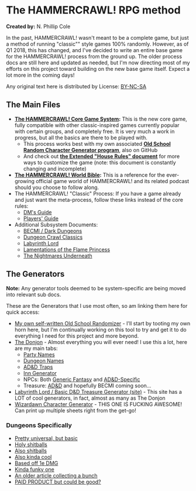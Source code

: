# The HAMMERCRAWL! RPG method  

**Created by:** N. Phillip Cole

In the past, HAMMERCRAWL! wasn't meant to be a complete game, but just a method of running "classic"" style games 100% randomly. However, as of Q1 2018, this has changed, and I've decided to write an entire base game for the HAMMERCRAWL! process from the ground up. The older process docs are still here and updated as needed, but I'm now directing most of my efforts on this project toward building on the new base game itself. Expect a lot more in the coming days!

Any original text here is distributed by License: [BY-NC-SA](https://creativecommons.org/licenses/by-nc-sa/4.0/)


## The Main Files

* **[The HAMMERCRAWL! Core Game System](./hc_complete_rules.md):** This is the new core game, fully compatible with other classic-inspired games currently popular with certain groups, and completely free. It is very much a work in progress, but all the basics are there to be played with.
	- This process works best with my own associated **[Old School Random Character Generator program](https://github.com/nonplayer/OldSchoolCharGen)**, also on GitHub
	- And check out **[the Extended "House Rules" document](./hc_complete_extended.md)** for more ways to customize the game (note: this document is constantly changing and incomplete)
* **[The HAMMERCRAWL! World Bible](./hc_world_bible.md):** This is a reference for the ever-growing official game world of HAMMERCRAWL! and its related podcast should you choose to follow along.
* The HAMMERCRAWL! "Classic" Process: If you have a game already and just want the meta-process, follow these links instead of the core rules:
	- [DM's Guide](./hc_core_dm.md)
	- [Players' Guide](./hc_core_player.md)
* Additional Subsystem Documents:
	- [BECMI / Dark Dungeons](./hc_becmi.md)
	- [Dungeon Crawl Classics](./hc_dcc.md)
	- [Labyrinth Lord](./hc_lablord.md)
	- [Lamentations of the Flame Princess](./hc_lotfp.md)
	- [The Nightmares Underneath](./hc_tnu.md)


## The Generators

**Note:** Any generator tools deemed to be system-specific are being moved into relevant sub docs.

These are the Generators that I use most often, so am linking them here for quick access:

* [My own self-written Old School Randomizer](https://github.com/nonplayer/OldSchoolCharGen) - I'll start by tooting my own horn here, but I'm continually working on this tool to try and get it to do everything I need for this project and more beyond.
* [The Donjon](https://donjon.bin.sh/) - Almost everything you will ever need! I use this a lot, here are my main tabs:
	- [Party Names](http://donjon.bin.sh/fantasy/name/#type=setting;setting=Party)
	- [Dungeon Names](http://donjon.bin.sh/fantasy/name/#type=setting;setting=Dungeon)
	- [AD&D Traps](http://donjon.bin.sh/adnd/random/#type=trap;level=Level%20I)
	- [Inn Generator](http://donjon.bin.sh/fantasy/inn/)
	- NPCs: Both [Generic Fantasy](http://donjon.bin.sh/fantasy/random/#type=npc) and [AD&D-Specific](http://donjon.bin.sh/adnd/random/#type=npc)
	- Treasure: [AD&D](http://donjon.bin.sh/adnd/treasure/) and hopefully BECMI coming soon...
* [Labyrinth Lord / Basic D&D Treasure Generator (site)](http://www.mithrilandmages.com/utilities//LLTreasure.php) - This site has a LOT of cool generators, in fact, almost as many as The Donjon
* [Wizardawn Character Generator](http://wizardawn.and-mag.com/tool_bxadvg.php) - THIS ONE IS FUCKING AWESOME! Can print up multiple sheets right from the get-go!


### Dungeons Specifically

* [Pretty universal, but basic](http://www.gozzys.com/dungeon-maps)
* [Holy shitballs](https://donjon.bin.sh/adnd/dungeon/)
* [Also shitballs](https://donjon.bin.sh/fantasy/dungeon/)
* [Also kinda cool](http://rpg20.com/dungeonGen.php)
* [Based off 1e DMG](http://www.dizzydragon.net/adventuregenerator/gen)
* [Kinda funky one](http://www.apolitical.info/webgame/dungeon/index2?mode=2)
* [An older article collecting a bunch](http://inkwellideas.com/advice/random-dungeon-generators-reviewed/)
* [PAID PRODUCT but could be good?](http://www.mapmage.com/mapmage.html)
